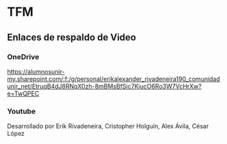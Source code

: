 # TFM
## Enlaces de respaldo de Video
### OneDrive
https://alumnosunir-my.sharepoint.com/:f:/g/personal/erikalexander_rivadeneira190_comunidadunir_net/EtruqB4dJ8RNqX0zh-8mBMsBfSic7KjucO6Ro3W7VcHrXw?e=TwQPEC
### Youtube

Desarrollado por Erik Rivadeneira, Cristopher Holguín, Alex Ávila, César López
